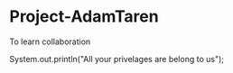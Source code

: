 # Project-AdamTaren
To learn collaboration

System.out.println("All your privelages are belong to us");
